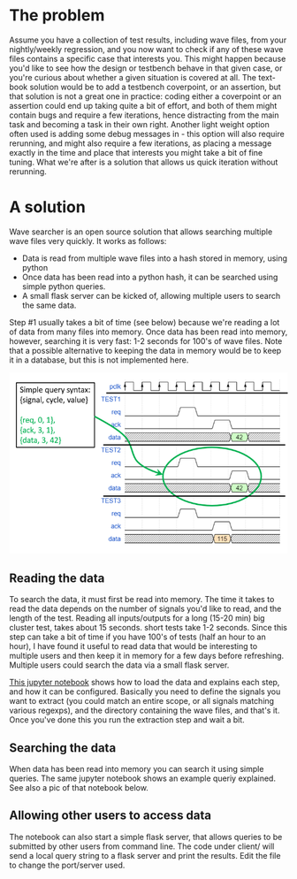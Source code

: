 # The problem
Assume you have a collection of test results, including wave files, from your nightly/weekly regression, and you now want to check if any of these wave files contains a specific case that interests you. This might happen because you'd like to see how the design or testbench behave in that given case, or you're curious about whether a given situation is covered at all. 
The text-book solution would be to add a testbench coverpoint, or an assertion, but that solution is not a great one in practice: coding either a coverpoint or an assertion could end up taking quite a bit of effort, and both of them might contain bugs and require a few iterations, hence distracting from the main task and becoming a task in their own right. 
Another light weight option often used is adding some debug messages in - this option will also require rerunning, and might also require a few iterations, as placing a message exactly in the time and place that interests you might take a bit of fine tuning. What we're after is a solution that allows us quick iteration without rerunning. 

# A solution
Wave searcher is an open source solution that allows searching multiple wave files very quickly. It works as follows:

* Data is read from multiple wave files into a hash stored in memory, using python
* Once data has been read into a python hash, it can be searched using simple python queries.
* A small flask server can be kicked of, allowing multiple users to search the same data.

Step #1 usually takes a bit of time (see below) because we're reading a lot of data from many files into memory. Once data has been read into memory, however, searching it is very fast: 1-2 seconds for 100's of wave files. Note that a possible alternative to keeping the data in memory would be to keep it in a database, but this is not implemented here.

![](wave_searcher.png)

## Reading the data
To search the data, it must first be read into memory. The time it takes to read the data depends on the number of signals you'd like to read, and the length of the test. Reading all inputs/outputs for a long (15-20 min) big cluster test, takes about 15 seconds. short tests take 1-2 seconds. 
Since this step can take a bit of time if you have 100's of tests (half an hour to an hour), I have found it useful to read data that would be interesting to multiple users and then keep it in memory for a few days before refreshing. Multiple users could search the data via a small flask server.

[This jupyter notebook](https://github.com/avidan-efody/wave_searcher/blob/main/examples/search_wavefiles.ipynb) shows how to load the data and explains each step, and how it can be configured. Basically you need to define the signals you want to extract (you could match an entire scope, or all signals matching various regexps), and the directory containing the wave files, and that's it. Once you've done this you run the extraction step and wait a bit.

## Searching the data
When data has been read into memory you can search it using simple queries. The same jupyter notebook shows an example queriy explained. See also a pic of that notebook below.

## Allowing other users to access data
The notebook can also start a simple flask server, that allows queries to be submitted by other users from command line. The code under client/ will send a local query string to a flask server and print the results. Edit the file to change the port/server used.


